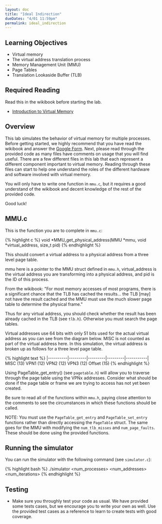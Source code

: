 ```yaml
---
layout: doc
title: "Ideal Indirection"
dueDates: "4/01 11:59pm"
permalink: ideal_indirection
---
```


## Learning Objectives

*   Virtual memory
*   The virtual address translation process
  * Memory Management Unit (MMU)
  * Page Tables
  * Translation Lookaside Buffer (TLB)

## Required Reading

Read this in the wikibook before starting the lab.

* [Introduction to Virtual Memory](https://github.com/angrave/SystemProgramming/wiki/Virtual-Memory%2C-Part-1%3A-Introduction-to-Virtual-Memory)


## Overview

This lab simulates the behavior of virtual memory for multiple processes. Before getting started, we highly recommend that you have read the wikibook and answer the [Google Form](http://goo.gl/forms/4Us4vBPJnj). Next, please read through the provided code as many files have comments on usage that you will find useful. There are a few different files in this lab that each represent a different component important to virtual memory. Reading through these files can start to help one understand the roles of the different hardware and software involved with virtual memory.

You will only have to write one function in `mmu.c`, but it requires a good understand of the wikibook and decent knowledge of the rest of the provided code.

Good luck!


## MMU.c

This is the function you are to complete in `mmu.c`:

{% highlight c %}
void *MMU_get_physical_address(MMU *mmu, void *virtual_address, size_t pid)
{% endhighlight %}

This should convert a virtual address to a physical address from a three level page table.

mmu here is a pointer to the MMU struct defined in `mmu.h`, virtual_address is the virtual address you are transforming into a physical address, and pid is the ID of this process.

From the wikibook: "For most memory accesses of most programs, there is a significant chance that the TLB has cached the results... the TLB [may] not have the result cached and the MMU must use the much slower page table to determine the physical frame."

Thus for any virtual address, you should check whether the result has been already cached in the TLB (see `tlb.h`). Otherwise you must search the page tables.

Virtual addresses use 64 bits with only 51 bits used for the actual virtual address as you can see from the diagram below. MISC is not counted as part of the virtual address here. In this simulation, the virtual address is broken up as follows for a three level page table.

{% highlight text %}
|----------|---------|---------|---------|-----------|
  MISC (13) VPN1 (12) VPN2 (12) VPN3 (12) Offset (15)
{% endhighlight %}

Using PageTable_get_entry() (see `pagetable.h`) will allow you to traverse through the page table using the VPNx addresses. Consider what should be done if the page table or frame we are trying to access has not yet been created.

Be sure to read all of the functions within `mmu.h`, paying close attention to the comments to see the circumstances in which these functions should be called.

NOTE: You must use the `PageTable_get_entry` and `PageTable_set_entry` functions rather than directly accessing the `PageTable` struct. The same goes for the MMU with modifying the `num_tlb_misses` and `num_page_faults`. These should be done using the provided functions.


## Running the simulator

You can run the simulator with the following command (see `simulator.c`): 

{% highlight bash %}
./simulator <num_processes> <num_addresses> <num_iterations> <random seed>
{% endhighlight %}

## Testing

*   Make sure you throughly test your code as usual. We have provided some tests cases, but we encourage you to write your own as well. Use the provided test cases as a reference to learn to create tests with good coverage.

